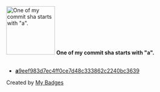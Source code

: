 <img src="https://github.com/my-badges/my-badges/blob/master/src/all-badges/abc-commit/a-commit.png?raw=true" alt="One of my commit sha starts with &quot;a&quot;." title="One of my commit sha starts with &quot;a&quot;." width="128">
<strong>One of my commit sha starts with &quot;a&quot;.</strong>
<br><br>

- <a href="https://github.com/AfzalSabbir/vue3-tests/commit/a9eef983d7ec4ff0ce7d48c333862c2240bc3639"><strong>a</strong>9eef983d7ec4ff0ce7d48c333862c2240bc3639</a>


Created by <a href="https://github.com/my-badges/my-badges">My Badges</a>
